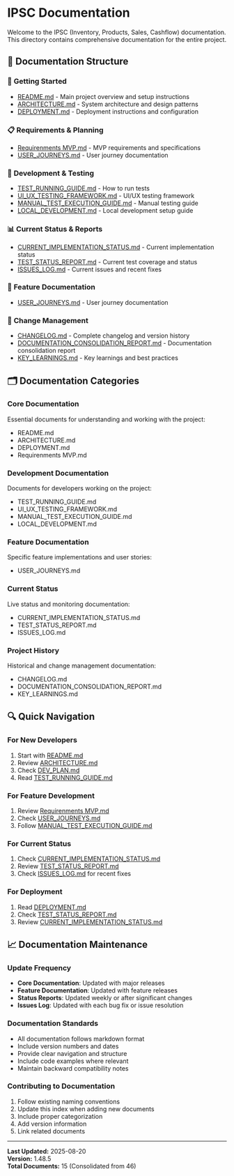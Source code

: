 # IPSC Documentation

Welcome to the IPSC (Inventory, Products, Sales, Cashflow) documentation. This directory contains comprehensive documentation for the entire project.

## 📁 Documentation Structure

### 🚀 **Getting Started**
- [README.md](./README.md) - Main project overview and setup instructions
- [ARCHITECTURE.md](./ARCHITECTURE.md) - System architecture and design patterns
- [DEPLOYMENT.md](./DEPLOYMENT.md) - Deployment instructions and configuration

### 📋 **Requirements & Planning**
- [Requirenments MVP.md](./Requirenments%20MVP.md) - MVP requirements and specifications
- [USER_JOURNEYS.md](./USER_JOURNEYS.md) - User journey documentation

### 🔧 **Development & Testing**
- [TEST_RUNNING_GUIDE.md](./TEST_RUNNING_GUIDE.md) - How to run tests
- [UI_UX_TESTING_FRAMEWORK.md](./UI_UX_TESTING_FRAMEWORK.md) - UI/UX testing framework
- [MANUAL_TEST_EXECUTION_GUIDE.md](./MANUAL_TEST_EXECUTION_GUIDE.md) - Manual testing guide
- [LOCAL_DEVELOPMENT.md](./LOCAL_DEVELOPMENT.md) - Local development setup guide

### 📊 **Current Status & Reports**
- [CURRENT_IMPLEMENTATION_STATUS.md](./CURRENT_IMPLEMENTATION_STATUS.md) - Current implementation status
- [TEST_STATUS_REPORT.md](./TEST_STATUS_REPORT.md) - Current test coverage and status
- [ISSUES_LOG.md](./ISSUES_LOG.md) - Current issues and recent fixes

### 🎯 **Feature Documentation**
- [USER_JOURNEYS.md](./USER_JOURNEYS.md) - User journey documentation

### 📝 **Change Management**
- [CHANGELOG.md](./CHANGELOG.md) - Complete changelog and version history
- [DOCUMENTATION_CONSOLIDATION_REPORT.md](./DOCUMENTATION_CONSOLIDATION_REPORT.md) - Documentation consolidation report
- [KEY_LEARNINGS.md](./KEY_LEARNINGS.md) - Key learnings and best practices

## 🗂️ **Documentation Categories**

### **Core Documentation**
Essential documents for understanding and working with the project:
- README.md
- ARCHITECTURE.md
- DEPLOYMENT.md
- Requirenments MVP.md

### **Development Documentation**
Documents for developers working on the project:
- TEST_RUNNING_GUIDE.md
- UI_UX_TESTING_FRAMEWORK.md
- MANUAL_TEST_EXECUTION_GUIDE.md
- LOCAL_DEVELOPMENT.md

### **Feature Documentation**
Specific feature implementations and user stories:
- USER_JOURNEYS.md

### **Current Status**
Live status and monitoring documentation:
- CURRENT_IMPLEMENTATION_STATUS.md
- TEST_STATUS_REPORT.md
- ISSUES_LOG.md

### **Project History**
Historical and change management documentation:
- CHANGELOG.md
- DOCUMENTATION_CONSOLIDATION_REPORT.md
- KEY_LEARNINGS.md

## 🔍 **Quick Navigation**

### **For New Developers**
1. Start with [README.md](./README.md)
2. Review [ARCHITECTURE.md](./ARCHITECTURE.md)
3. Check [DEV_PLAN.md](./DEV_PLAN.md)
4. Read [TEST_RUNNING_GUIDE.md](./TEST_RUNNING_GUIDE.md)

### **For Feature Development**
1. Review [Requirenments MVP.md](./Requirenments%20MVP.md)
2. Check [USER_JOURNEYS.md](./USER_JOURNEYS.md)
3. Follow [MANUAL_TEST_EXECUTION_GUIDE.md](./MANUAL_TEST_EXECUTION_GUIDE.md)

### **For Current Status**
1. Check [CURRENT_IMPLEMENTATION_STATUS.md](./CURRENT_IMPLEMENTATION_STATUS.md)
2. Review [TEST_STATUS_REPORT.md](./TEST_STATUS_REPORT.md)
3. Check [ISSUES_LOG.md](./ISSUES_LOG.md) for recent fixes

### **For Deployment**
1. Read [DEPLOYMENT.md](./DEPLOYMENT.md)
2. Check [TEST_STATUS_REPORT.md](./TEST_STATUS_REPORT.md)
3. Review [CURRENT_IMPLEMENTATION_STATUS.md](./CURRENT_IMPLEMENTATION_STATUS.md)

## 📈 **Documentation Maintenance**

### **Update Frequency**
- **Core Documentation**: Updated with major releases
- **Feature Documentation**: Updated with feature releases
- **Status Reports**: Updated weekly or after significant changes
- **Issues Log**: Updated with each bug fix or issue resolution

### **Documentation Standards**
- All documentation follows markdown format
- Include version numbers and dates
- Provide clear navigation and structure
- Include code examples where relevant
- Maintain backward compatibility notes

### **Contributing to Documentation**
1. Follow existing naming conventions
2. Update this index when adding new documents
3. Include proper categorization
4. Add version information
5. Link related documents

---

**Last Updated:** 2025-08-20  
**Version:** 1.48.5  
**Total Documents:** 15 (Consolidated from 46)
